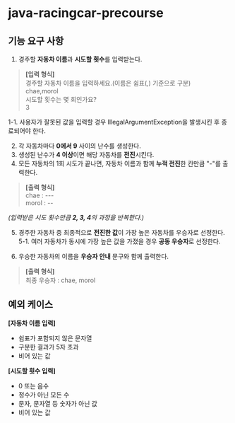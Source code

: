 # java-racingcar-precourse

## 기능 요구 사항
1. 경주할 **자동차 이름**과 **시도할 횟수**를 입력받는다.   
    
> **[입력 형식]**   
경주할 자동차 이름을 입력하세요.(이름은 쉼표(,) 기준으로 구분)   
chae,morol   
시도할 횟수는 몇 회인가요?   
3</code> 

   1-1. 사용자가 잘못된 값을 입력할 경우 IllegalArgumentException을 발생시킨 후 종료되어야 한다.


2. 각 자동차마다 **0에서 9** 사이의 난수를 생성한다.
3. 생성된 난수가 **4 이상**이면 해당 자동차를 **전진**시킨다.
4. 모든 자동차의 1회 시도가 끝나면, 자동차 이름과 함께 **누적 전진**한 칸만큼 "-"를 출력한다.
> **[출력 형식]**   
chae : ---   
morol : --

*(입력받은 시도 횟수만큼 **2, 3, 4**의 과정을 반복한다.)*


5. 경주한 자동차 중 최종적으로 **전진한 값**이 가장 높은 자동차를 우승자로 선정한다.   
   5-1. 여러 자동차가 동시에 가장 높은 값을 가졌을 경우 **공동 우승자**로 선정한다.


6. 우승한 자동차의 이름을 **우승자 안내** 문구와 함께 출력한다.   
> **[출력 형식]**   
최종 우승자 : chae, morol


## 예외 케이스

**[자동차 이름 입력]**
- 쉼표가 포함되지 않은 문자열
- 구분한 결과가 5자 초과
- 비어 있는 값

**[시도할 횟수 입력]**
- 0 또는 음수
- 정수가 아닌 모든 수
- 문자, 문자열 등 숫자가 아닌 값
- 비어 있는 값